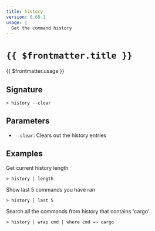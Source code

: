 ```yaml
---
title: history
version: 0.69.1
usage: |
  Get the command history
---
```


# <code>{{ $frontmatter.title }}</code>

<div style='white-space: pre-wrap;'>{{ $frontmatter.usage }}</div>

## Signature

```> history --clear```

## Parameters

 -  `--clear`: Clears out the history entries

## Examples

Get current history length
```shell
> history | length
```

Show last 5 commands you have ran
```shell
> history | last 5
```

Search all the commands from history that contains 'cargo'
```shell
> history | wrap cmd | where cmd =~ cargo
```
